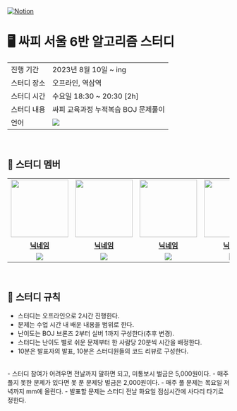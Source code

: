 <a href="https://www.notion.so/hyokikomori/Algorithm-Study-eeab1b7059824f96b2733d6bc7218428?pvs=4">
<img src="https://img.shields.io/badge/Notion-%23000000.svg?style=for-the-flat&amp;logo=notion&amp;logoColor=white" alt="Notion">
</a>

# 🖥 싸피 서울 6반 알고리즘 스터디

<table>
  <tr>
    <td>진행 기간</td>
    <td> 2023년 8월 10일 ~ ing </td>
  </tr>
  <tr>
    <td>스터디 장소</td>
    <td>오프라인, 역삼역</td>
  </tr>
  <tr>
    <td>스터디 시간</td>
    <td>수요일 18:30 ~ 20:30 [2h]
  </tr>
  <tr>
    <td>스터디 내용</td>
    <td>싸피 교육과정 누적복습 BOJ 문제풀이</td>
  </tr>
  <tr>
    <td>언어</td>
    <td>
      <img src="https://img.shields.io/badge/Java-007396?style=flat&logo=Java&logoColor=white" />   
    </td>
  </tr>
</table>

<br/>

## 🤖 스터디 멤버

<table>
 <tr>
    <td align="center"><a href="https://github.com/jinny-l"><img src="https://avatars.githubusercontent.com/jinny-l" width="130px;" alt=""></a></td>
    <td align="center"><a href="https://github.com/HyowonSin"><img src="https://avatars.githubusercontent.com/HyowonSin" width="130px;" alt=""></a></td>
    <td align="center"><a href="https://github.com/jaea-kim"><img src="https://avatars.githubusercontent.com/jaea-kim" width="130px;" alt=""></a></td>
    <td align="center"><a href="https://github.com/JeonHyoChang"><img src="https://avatars.githubusercontent.com/JeonHyoChang" width="130px;" alt=""></a></td>
    <td align="center"><a href="https://github.com/Gwonwoo-Nam"><img src="https://avatars.githubusercontent.com/Gwonwoo-Nam" width="130px;" alt=""></a></td>
  </tr>
  <tr>
    <td align="center"><a href="https://github.com/jinny-l"><b>닉네임</b></a></td>
    <td align="center"><a href="https://github.com/HyowonSin"><b>닉네임</b></a></td>
    <td align="center"><a href="https://github.com/jaea-kim"><b>닉네임</b></a></td>
    <td align="center"><a href="https://github.com/JeonHyoChang"><b>닉네임</b></a></td>
    <td align="center"><a href="https://github.com/Gwonwoo-Nam"><b>닉네임</b></a></td>
  </tr>
  <tr> 
    <td align="center"><img src="https://img.shields.io/badge/Java-007396?style=flat&logo=Java&logoColor=white" /></td>
    <td align="center"><img src="https://img.shields.io/badge/Java-007396?style=flat&logo=Java&logoColor=white" /></td>
    <td align="center"><img src="https://img.shields.io/badge/Java-007396?style=flat&logo=Java&logoColor=white" /></td>
    <td align="center"><img src="https://img.shields.io/badge/Java-007396?style=flat&logo=Java&logoColor=white" /></td>
    <td align="center"><img src="https://img.shields.io/badge/Java-007396?style=flat&logo=Java&logoColor=white" /></td>
  </tr> 
</table>

<br/>

## 📌 스터디 규칙
- 스터디는 오프라인으로 2시간 진행한다.
- 문제는 수업 시간 내 배운 내용을 범위로 한다.
- 난이도는 BOJ 브론즈 2부터 실버 1까지 구성한다(추후 변경).
- 스터디는 난이도 별로 쉬운 문제부터 한 사람당 20분씩 시간을 배정한다.
- 10분은 발표자의 발표, 10분은 스터디원들의 코드 리뷰로 구성한다.

<br/>
- 스터디 참여가 어려우면 전날까지 말하면 되고, 미통보시 벌금은 5,000원이다.
- 매주 풀지 못한 문제가 있다면 못 푼 문제당 벌금은 2,000원이다.
- 매주 풀 문제는 목요일 저녁까지 mm에 올린다.
- 발표할 문제는 스터디 전날 화요일 점심시간에 사다리 타기로 정한다.

<br/>
